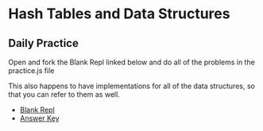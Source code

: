 # Hash Tables and Data Structures

## Daily Practice

Open and fork the Blank Repl linked below and do all of the problems in the practice.js file

This also happens to have implementations for all of the data structures, so that you can refer to them as well.

- [Blank Repl](https://replit.com/@johncokos/Iteration-Practice-JavaScript#practice.js)
- [Answer Key](https://replit.com/@johncokos/Iteration-Practice-JavaScript-1#practice.js)

